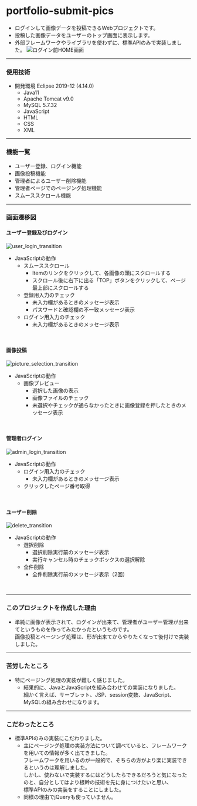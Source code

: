 # portfolio-submit-pics
- ログインして画像データを投稿できるWebプロジェクトです。
- 投稿した画像データをユーザーのトップ画面に表示します。
- 外部フレームワークやライブラリを使わずに、標準APIのみで実装しました。
![ログイン前HOME画面](https://user-images.githubusercontent.com/91111453/154211001-4448b39a-13bb-4194-b061-0014dc44464c.jpg)

---
### 使用技術
- 開発環境 Eclipse 2019-12 (4.14.0)
  - Java11
  - Apache Tomcat v9.0
  - MySQL 5.7.32
  - JavaScript
  - HTML
  - CSS
  - XML

---
### 機能一覧
- ユーザー登録、ログイン機能
- 画像投稿機能
- 管理者によるユーザー削除機能
- 管理者ページでのページング処理機能
- スムーススクロール機能

---
### 画面遷移図
#### ユーザー登録及びログイン
![user_login_transition](https://user-images.githubusercontent.com/91111453/154207261-0978d151-9402-4548-b8cc-541327460d55.jpg)
- JavaScriptの動作
  - スムーススクロール
    - Itemのリンクをクリックして、各画像の頭にスクロールする
    - スクロール後に右下に出る「TOP」ボタンをクリックして、ページ最上部にスクロールする
  - 登録用入力のチェック
    - 未入力欄があるときのメッセージ表示
    - パスワードと確認欄の不一致メッセージ表示
  - ログイン用入力のチェック
    - 未入力欄があるときのメッセージ表示
<br>

#### 画像投稿
![picture_selection_transition](https://user-images.githubusercontent.com/91111453/154207548-9532fe35-bd3f-40c3-840b-64ad48f48920.jpg)
- JavaScriptの動作
  - 画像プレビュー
    - 選択した画像の表示
    - 画像ファイルのチェック
    - 未選択やチェックが通らなかったときに画像登録を押したときのメッセージ表示
<br>

#### 管理者ログイン
![admin_login_transition](https://user-images.githubusercontent.com/91111453/154207697-b954c754-4985-41ff-85f7-4d4e1b5030da.jpg)
- JavaScriptの動作
  - ログイン用入力のチェック
    - 未入力欄があるときのメッセージ表示
  - クリックしたページ番号取得
<br>

#### ユーザー削除
![delete_transition](https://user-images.githubusercontent.com/91111453/154207893-ee776fb3-ae34-48a1-9071-669f1270388e.jpg)
- JavaScriptの動作
  - 選択削除
    - 選択削除実行前のメッセージ表示
    - 実行キャンセル時のチェックボックスの選択解除
  - 全件削除
    - 全件削除実行前のメッセージ表示（2回）
<br>

---
### このプロジェクトを作成した理由
- 単純に画像が表示されて、ログインが出来て、管理者がユーザー管理が出来てというものを作ってみたかったというものです。  
  画像投稿とページング処理は、形が出来てからやりたくなって後付けで実装しました。


---
### 苦労したところ
- 特にページング処理の実装が難しく感じました。
  - 結果的に、JavaとJavaScriptを組み合わせての実装になりました。  
    細かく言えば、サーブレット、JSP、session変数、JavaScript、MySQLの組み合わせになります。


---
### こだわったところ
- 標準APIのみの実装にこだわりました。
  - 主にページング処理の実装方法について調べていると、フレームワークを用いての情報が多く出てきました。  
    フレームワークを用いるのが一般的で、そちらの方がより楽に実装できるというのは理解しました。  
    しかし、使わないで実装するにはどうしたらできるだろうと気になったのと、自分としてはより根幹の技術を先に身につけたいと思い、  
    標準APIのみの実装をすることにしました。
  - 同様の理由でjQueryも使っていません。
